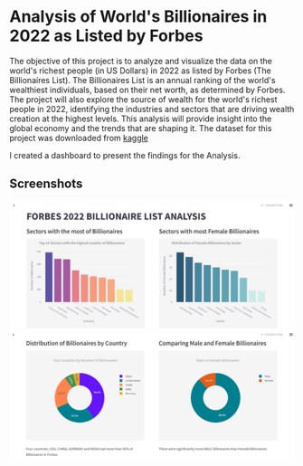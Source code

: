 # Analysis of World's Billionaires in 2022 as Listed by Forbes

The objective of this project is to analyze and visualize the data on the world's richest people (in US Dollars) in 2022 as listed by Forbes (The Billionaires List). The Billionaires List is an annual ranking of the world's wealthiest individuals, based on their net worth, as determined by Forbes.
The project will also explore the source of wealth for the world's richest people in 2022, identifying the industries and sectors that are driving wealth creation at the highest levels. This analysis will provide insight into the global economy and the trends that are shaping it.
The dataset for this project was downloaded from [kaggle](https://www.kaggle.com/datasets/prasertk/forbes-worlds-billionaires-list-2022)

I created a dashboard to present the findings for the Analysis.

## Screenshots

![Screenshot](./view.jpg)
![Screenshot](./view2.png)
